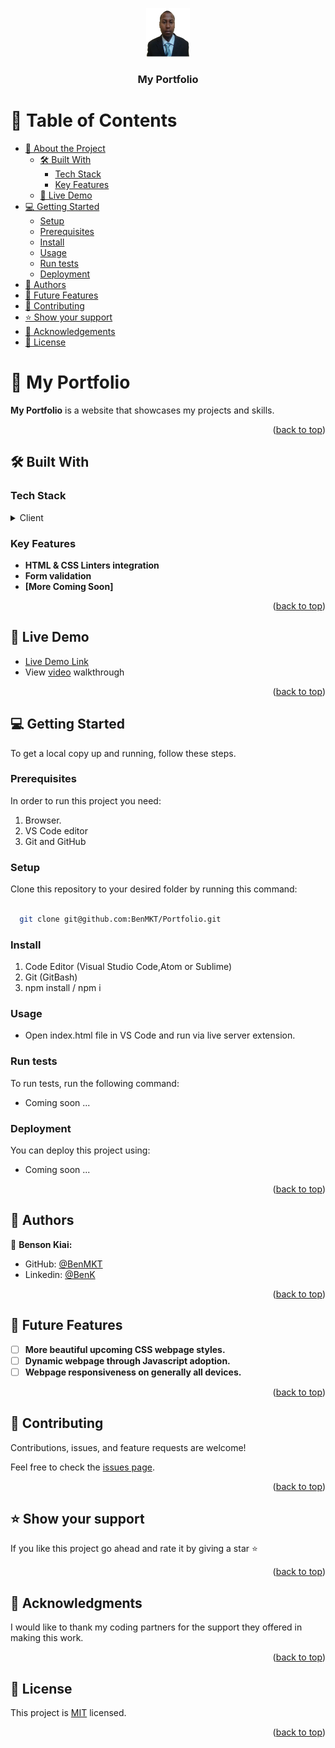 <a name="readme-top"></a>

<div align="center">
  <!-- Header image logo. -->
  <img src="images\Passport Photo (1).png" alt="logo" width="70"  height="auto" />
  <br/>

  <h3><b>My Portfolio</b></h3>

</div>

<!-- TABLE OF CONTENTS -->

# 📗 Table of Contents

- [📖 About the Project](#about-project)
  - [🛠 Built With](#built-with)
    - [Tech Stack](#tech-stack)
    - [Key Features](#key-features)
  - [🚀 Live Demo](#live-demo)
- [💻 Getting Started](#getting-started)
  - [Setup](#setup)
  - [Prerequisites](#prerequisites)
  - [Install](#install)
  - [Usage](#usage)
  - [Run tests](#run-tests)
  - [Deployment](#deployment)
- [👥 Authors](#authors)
- [🔭 Future Features](#future-features)
- [🤝 Contributing](#contributing)
- [⭐️ Show your support](#support)
- [🙏 Acknowledgements](#acknowledgements)
- [📝 License](#license)

<!-- PROJECT DESCRIPTION -->

# 📖 My Portfolio <a name="about-project"></a>

**My Portfolio** is a website that showcases my projects and skills.

<p align="right">(<a href="#readme-top">back to top</a>)</p>

<!-- BUILT WITH -->

## 🛠 Built With <a name="built-with"></a>

### Tech Stack <a name="tech-stack"></a>

<details>
  <summary>Client</summary>
  <ul>
    <li><a href="https://html.com/">HTML</a></li>
    <li><a href="https://www.w3.org/Style/CSS/Overview.en.html">CSS</a></li>

  </ul>
</details>

<!-- KEY FEATURES -->

### Key Features <a name="key-features"></a>

- **HTML & CSS Linters integration**
- **Form validation**
- **[More Coming Soon]**

<p align="right">(<a href="#readme-top">back to top</a>)</p>

<!-- LIVE DEMO -->

## 🚀 Live Demo <a name="live-demo"></a>

- [Live Demo Link](https://benmkt.github.io/Portfolio/)
- View [video](https://www.loom.com/share/d9ac06bbacce4bc2b42e0985d5095453) walkthrough

<p align="right">(<a href="#readme-top">back to top</a>)</p>

<!-- GETTING STARTED -->

## 💻 Getting Started <a name="getting-started"></a>

To get a local copy up and running, follow these steps.

### Prerequisites

In order to run this project you need:

1. Browser.
2. VS Code editor
3. Git and GitHub

### Setup

Clone this repository to your desired folder by running this command:

```sh
  
  git clone git@github.com:BenMKT/Portfolio.git
  ```

### Install

<ol>
  <li>Code Editor (Visual Studio Code,Atom or Sublime)</li>
  <li>Git (GitBash)</li>
  <li>npm install / npm i</li>
</ol>

### Usage

- Open index.html file in VS Code and run via live server extension.

### Run tests

To run tests, run the following command:

- Coming soon ...

<!--
Example command:

```sh
  bin/rails test test/models/article_test.rb
```
--->

### Deployment

You can deploy this project using:

- Coming soon ...

<!--
Example:

```sh

```
 -->

<p align="right">(<a href="#readme-top">back to top</a>)</p>

<!-- AUTHORS -->

## 👥 Authors <a name="authors"></a>

👤 **Benson Kiai:**

- GitHub: [@BenMKT](https://github.com/BenMKT)
- Linkedin: [@BenK](https://www.linkedin.com/in/bensonkiai)

<p align="right">(<a href="#readme-top">back to top</a>)</p>

<!-- FUTURE FEATURES -->

## 🔭 Future Features <a name="future-features"></a>

- [ ] **More beautiful upcoming CSS webpage styles.**
- [ ] **Dynamic webpage through Javascript adoption.**
- [ ] **Webpage responsiveness on generally all devices.**

<p align="right">(<a href="#readme-top">back to top</a>)</p>

<!-- CONTRIBUTING -->

## 🤝 Contributing <a name="contributing"></a>

Contributions, issues, and feature requests are welcome!

Feel free to check the [issues page](https://github.com/BenMKT/Portfolio/issues).

<p align="right">(<a href="#readme-top">back to top</a>)</p>

<!-- SUPPORT -->

## ⭐️ Show your support <a name="support"></a>

If you like this project go ahead and rate it by giving a star ⭐️

<p align="right">(<a href="#readme-top">back to top</a>)</p>

<!-- ACKNOWLEDGEMENTS -->

## 🙏 Acknowledgments <a name="acknowledgements"></a>

I would like to thank my coding partners for the support they offered in making this work.

<p align="right">(<a href="#readme-top">back to top</a>)</p>

<!-- LICENSE -->

## 📝 License <a name="license"></a>

This project is [MIT](./LICENSE) licensed.

<p align="right">(<a href="#readme-top">back to top</a>)</p>
